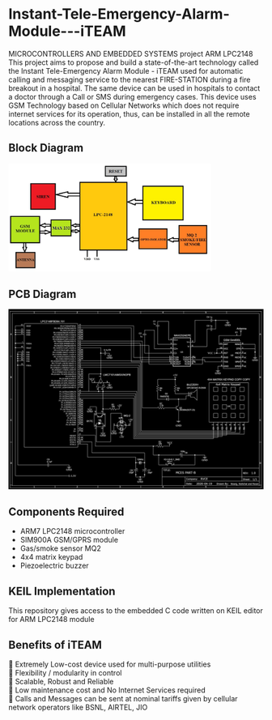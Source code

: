 # Instant-Tele-Emergency-Alarm-Module---iTEAM
MICROCONTROLLERS AND EMBEDDED SYSTEMS project ARM LPC2148  
This project aims to propose and build a state-of-the-art technology called the Instant Tele-Emergency Alarm Module - iTEAM used for automatic calling and messaging service to the nearest FIRE-STATION during a fire breakout in a hospital. The same device can be used in hospitals to contact a doctor through a Call or SMS during emergency cases. This device uses GSM Technology based on Cellular Networks which does not require internet services for its operation, thus, can be installed in all the remote locations across the country.

## Block Diagram
<img src="https://github.com/nishchaljs/Instant-Tele-Emergency-Alarm-Module---iTEAM/blob/master/mces_partb_block_diagram.jpg" alt="drawing" width="400"/>

## PCB Diagram
<img src="https://github.com/nishchaljs/Instant-Tele-Emergency-Alarm-Module---iTEAM/blob/master/Schematic_MCES%20Part-B_3.png" alt="drawing" width="700"/>

## Components Required
 - 	ARM7 LPC2148 microcontroller  
 - 	SIM900A GSM/GPRS module  
 - 	Gas/smoke sensor MQ2  
 - 4x4 matrix keypad  
 - Piezoelectric buzzer
 
## KEIL Implementation
This repository gives access to the embedded C code written on KEIL editor for ARM LPC2148 module
 
 ## Benefits of iTEAM
 	Extremely Low-cost device used for multi-purpose utilities  
	Flexibility / modularity in control  
	Scalable, Robust and Reliable  
	Low maintenance cost and No Internet Services required  
	Calls and Messages can be sent at nominal tariffs given by cellular network operators like BSNL, AIRTEL, JIO  
